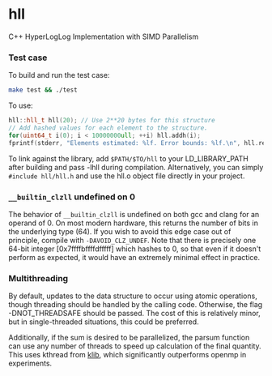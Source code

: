 # hll
C++ HyperLogLog Implementation with SIMD Parallelism

### Test case
To build and run the test case:

```bash
make test && ./test
```

To use:

```c++
hll::hll_t hll(20); // Use 2**20 bytes for this structure
// Add hashed values for each element to the structure.
for(uint64_t i(0); i < 10000000ull; ++i) hll.addh(i);
fprintf(stderr, "Elements estimated: %lf. Error bounds: %lf.\n", hll.report(), hll.est_err());

```

To link against the library, add `$PATH/$TO/hll` to your LD_LIBRARY_PATH after building and pass -lhll during compilation. Alternatively, you can simply `#include hll/hll.h` and use the hll.o object file directly in your project.


### `__builtin_clzll` undefined on 0
The behavior of `__builtin_clzll` is undefined on both gcc and clang for an operand of 0.
On most modern hardware, this returns the number of bits in the underlying type (64).
If you wish to avoid this edge case out of principle, compile with `-DAVOID_CLZ_UNDEF`. Note that there is precisely one 64-bit integer [0x7ffffbffffdfffff] which hashes to 0, so that even if it doesn't perform as expected, it would have an extremely minimal effect in practice.

### Multithreading
By default, updates to the data structure to occur using atomic operations, though threading should be handled by the calling code. Otherwise, the flag -DNOT_THREADSAFE should be passed. The cost of this is relatively minor, but in single-threaded situations, this could be preferred.

Additionally, if the sum is desired to be parallelized, the parsum function can use any number of threads to speed up calculation of the final quantity. This uses kthread from [klib](https://github.com/AttractiveChaos/klib), which significantly outperforms openmp in experiments.
